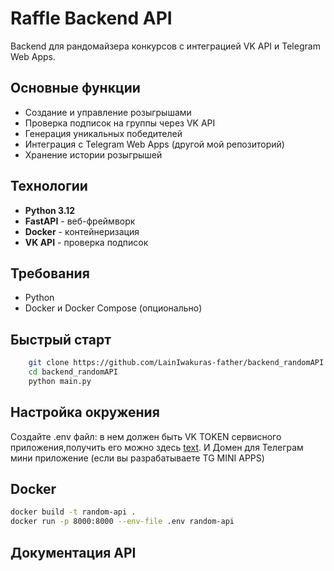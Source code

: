 # Raffle Backend API

Backend для рандомайзера конкурсов с интеграцией VK API и Telegram Web Apps.

## Основные функции
- Создание и управление розыгрышами
- Проверка подписок на группы через VK API
- Генерация уникальных победителей
- Интеграция с Telegram Web Apps (другой мой репозиторий)
- Хранение истории розыгрышей

## Технологии
- **Python 3.12**
- **FastAPI** - веб-фреймворк
- **Docker** - контейнеризация
- **VK API** - проверка подписок

## Требования
- Python 
- Docker и Docker Compose (опционально)

## Быстрый старт
```bash
    git clone https://github.com/LainIwakuras-father/backend_randomAPI.git
    cd backend_randomAPI
    python main.py
```
## Настройка окружения
Создайте .env файл:
в нем должен быть VK TOKEN сервисного приложения,получить его можно здесь [text](https://dev.vk.com/ru).
И Домен для Телеграм мини приложение (если вы разрабатываете TG MINI APPS) 


## Docker
```bash
docker build -t random-api .
docker run -p 8000:8000 --env-file .env random-api
```

## Документация API
